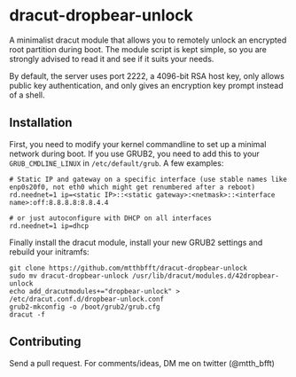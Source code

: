 # dracut-dropbear-unlock

A minimalist dracut module that allows you to remotely unlock an encrypted root partition during boot. The module script is kept simple, so you are strongly advised to read it and see if it suits your needs.

By default, the server uses port 2222, a 4096-bit RSA host key, only allows public key authentication, and only gives an encryption key prompt instead of a shell.

## Installation

First, you need to modify your kernel commandline to set up a minimal network during boot. If you use GRUB2, you need to add this to your `GRUB_CMDLINE_LINUX` in `/etc/default/grub`. A few examples:

	# Static IP and gateway on a specific interface (use stable names like enp0s20f0, not eth0 which might get renumbered after a reboot)
	rd.neednet=1 ip=<static IP>::<static gateway>:<netmask>::<interface name>:off:8.8.8.8:8.8.4.4

	# or just autoconfigure with DHCP on all interfaces
	rd.neednet=1 ip=dhcp

Finally install the dracut module, install your new GRUB2 settings and rebuild your initramfs:

	git clone https://github.com/mtthbfft/dracut-dropbear-unlock
	sudo mv dracut-dropbear-unlock /usr/lib/dracut/modules.d/42dropbear-unlock
	echo add_dracutmodules+="dropbear-unlock" > /etc/dracut.conf.d/dropbear-unlock.conf
	grub2-mkconfig -o /boot/grub2/grub.cfg
	dracut -f

## Contributing

Send a pull request. For comments/ideas, DM me on twitter (@mtth_bfft)
